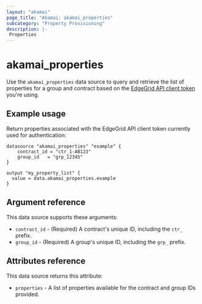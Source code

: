 ```yaml
---
layout: "akamai"
page_title: "Akamai: akamai_properties"
subcategory: "Property Provisioning"
description: |-
 Properties
---
```


# akamai_properties


Use the `akamai_properties` data source to query and retrieve the list of properties for a group and contract
based on the [EdgeGrid API client token](https://techdocs.akamai.com/developer/docs/authenticate-with-edgegrid) you're using.

## Example usage

Return properties associated with the EdgeGrid API client token currently used for authentication:


```hcl
datasource "akamai_properties" "example" {
    contract_id = "ctr_1-AB123"
    group_id   = "grp_12345"
}

output "my_property_list" {
  value = data.akamai_properties.example
}
```

## Argument reference

This data source supports these arguments:

* `contract_id` - (Required) A contract's unique ID, including the `ctr_` prefix.
* `group_id` - (Required) A group's unique ID, including the `grp_` prefix.

## Attributes reference

This data source returns this attribute:

* `properties` - A list of properties available for the contract and group IDs provided.
